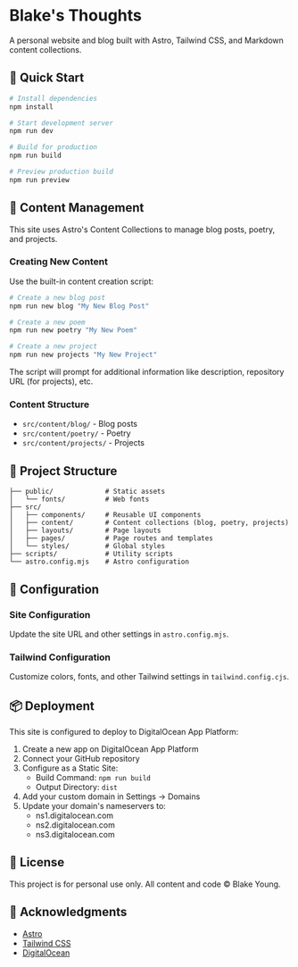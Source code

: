 # Blake's Thoughts

A personal website and blog built with Astro, Tailwind CSS, and Markdown content collections.

## 🚀 Quick Start

```bash
# Install dependencies
npm install

# Start development server
npm run dev

# Build for production
npm run build

# Preview production build
npm run preview
```

## 📝 Content Management

This site uses Astro's Content Collections to manage blog posts, poetry, and projects.

### Creating New Content

Use the built-in content creation script:

```bash
# Create a new blog post
npm run new blog "My New Blog Post"

# Create a new poem
npm run new poetry "My New Poem"

# Create a new project
npm run new projects "My New Project"
```

The script will prompt for additional information like description, repository URL (for projects), etc.

### Content Structure

- `src/content/blog/` - Blog posts
- `src/content/poetry/` - Poetry
- `src/content/projects/` - Projects

## 🧞 Project Structure

```
├── public/             # Static assets
│   └── fonts/          # Web fonts
├── src/
│   ├── components/     # Reusable UI components
│   ├── content/        # Content collections (blog, poetry, projects)
│   ├── layouts/        # Page layouts
│   ├── pages/          # Page routes and templates
│   └── styles/         # Global styles
├── scripts/            # Utility scripts
└── astro.config.mjs    # Astro configuration
```

## 🔧 Configuration

### Site Configuration

Update the site URL and other settings in `astro.config.mjs`.

### Tailwind Configuration

Customize colors, fonts, and other Tailwind settings in `tailwind.config.cjs`.

## 📦 Deployment

This site is configured to deploy to DigitalOcean App Platform:

1. Create a new app on DigitalOcean App Platform
2. Connect your GitHub repository
3. Configure as a Static Site:
   - Build Command: `npm run build`
   - Output Directory: `dist`
4. Add your custom domain in Settings → Domains
5. Update your domain's nameservers to:
   - ns1.digitalocean.com
   - ns2.digitalocean.com
   - ns3.digitalocean.com

## 📄 License

This project is for personal use only. All content and code © Blake Young.

## 🙏 Acknowledgments

- [Astro](https://astro.build/)
- [Tailwind CSS](https://tailwindcss.com/)
- [DigitalOcean](https://www.digitalocean.com/) 